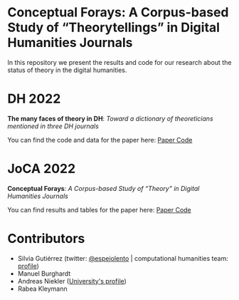 # Conceptual Forays: A Corpus-based Study of “Theorytellings” in Digital Humanities Journals

In this repository we present the results and code for our research about the status of theory in the digital humanities.

# DH 2022

**The many faces of theory in DH**: *Toward a dictionary of theoreticians mentioned in three DH journals*

You can find the code and data for the paper here: [Paper Code](https://theory-in-dh.github.io/conceptual_forays/dh2022/dictionary_theory_reproducible_code.html)

# JoCA 2022

**Conceptual Forays**: *A Corpus-based Study of “Theory” in Digital Humanities Journals*

You can find results and tables for the paper here: [Paper Code](https://theory-in-dh.github.io/conceptual_forays/JoCA2022/conceptual_forays_supplementary.html)

# Contributors

- Silvia Gutiérrez (twitter: [@espejolento](https://twitter.com/espejolento) | computational humanities team:  [profile](https://ch.uni-leipzig.de/team/))
- Manuel Burghardt
- Andreas Niekler ([University's profile](https://www.uni-leipzig.de/en/profile/mitarbeiter/dr-andreas-niekler))
- Rabea Kleymann
